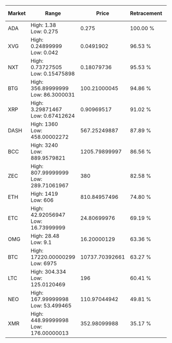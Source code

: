 | Market | Range | Price| Retracement | Doubles to 50% |
| --- | --- | --- | --- | --- |
| ADA | High: 1.38<br />Low: 0.275 | 0.275 | 100.00 % | 3.01 |
| XVG | High: 0.24899999<br />Low: 0.042 | 0.0491902 | 96.53 % | 2.96 |
| NXT | High: 0.73727505<br />Low: 0.15475898 | 0.18079736 | 95.53 % | 2.47 |
| BTG | High: 356.89999999<br />Low: 86.3000031 | 100.21000045 | 94.86 % | 2.21 |
| XRP | High: 3.29871467<br />Low: 0.67412624 | 0.90969517 | 91.02 % | 2.18 |
| DASH | High: 1360<br />Low: 458.00002272 | 567.25249887 | 87.89 % | 1.60 |
| BCC | High: 3240<br />Low: 889.9579821 | 1205.79899997 | 86.56 % | 1.71 |
| ZEC | High: 807.99999999<br />Low: 289.71061967 | 380 | 82.58 % | 1.44 |
| ETH | High: 1419<br />Low: 606 | 810.84957496 | 74.80 % | 1.25 |
| ETC | High: 42.92056947<br />Low: 16.73999999 | 24.80699976 | 69.19 % | 1.20 |
| OMG | High: 28.48<br />Low: 9.1 | 16.20000129 | 63.36 % | 1.16 |
| BTC | High: 17220.00000299<br />Low: 6975 | 10737.70392661 | 63.27 % | 1.13 |
| LTC | High: 304.334<br />Low: 125.0120469 | 196 | 60.41 % | 1.10 |
| NEO | High: 167.99999998<br />Low: 53.499465 | 110.97044942 | 49.81 % | 0.00 |
| XMR | High: 448.99999998<br />Low: 176.00000013 | 352.98099988 | 35.17 % | 0.00 |
